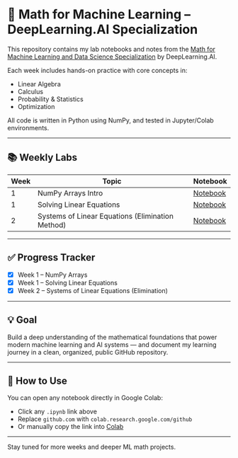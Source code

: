 # 🧠 Math for Machine Learning – DeepLearning.AI Specialization

This repository contains my lab notebooks and notes from the [Math for Machine Learning and Data Science Specialization](https://www.coursera.org/specializations/mathematics-for-machine-learning-and-data-science) by DeepLearning.AI.

Each week includes hands-on practice with core concepts in:
- Linear Algebra
- Calculus
- Probability & Statistics
- Optimization

All code is written in Python using NumPy, and tested in Jupyter/Colab environments.

---

## 📚 Weekly Labs

| Week | Topic                              | Notebook                                                                 |
|------|------------------------------------|--------------------------------------------------------------------------|
| 1    | NumPy Arrays Intro                 | [Notebook](./week1_numpy_intro/introduction_to_numpy_arrays.ipynb)      |
| 1    | Solving Linear Equations           | [Notebook](./week1_equation_solving/SolvingEquations.ipynb)             |
| 2    | Systems of Linear Equations (Elimination Method) | [Notebook](./week2_eliminate_method/Linalg_usage_numpy.ipynb)               |

---

## ✅ Progress Tracker

- [x] Week 1 – NumPy Arrays
- [x] Week 1 – Solving Linear Equations
- [x] Week 2 – Systems of Linear Equations (Elimination)

---

## 💡 Goal

Build a deep understanding of the mathematical foundations that power modern machine learning and AI systems — and document my learning journey in a clean, organized, public GitHub repository.

---

## 🚀 How to Use

You can open any notebook directly in Google Colab:

- Click any `.ipynb` link above
- Replace `github.com` with `colab.research.google.com/github`
- Or manually copy the link into [Colab](https://colab.research.google.com)

---

Stay tuned for more weeks and deeper ML math projects.
